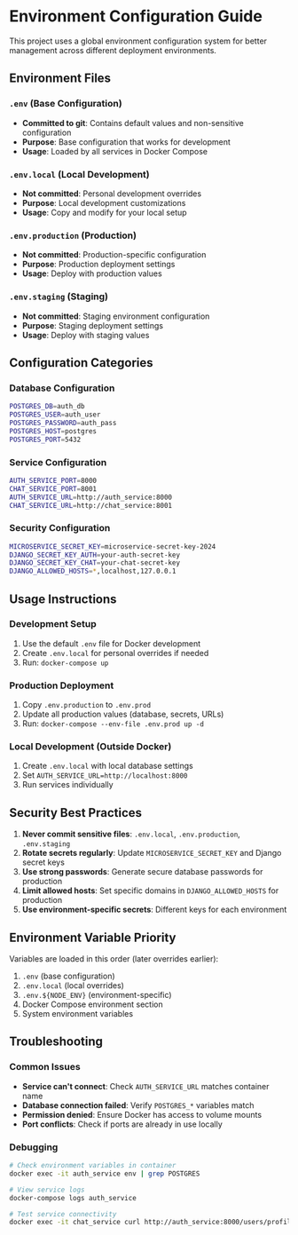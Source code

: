 # Environment Configuration Guide

This project uses a global environment configuration system for better management across different deployment environments.

## Environment Files

### `.env` (Base Configuration)

- **Committed to git**: Contains default values and non-sensitive configuration
- **Purpose**: Base configuration that works for development
- **Usage**: Loaded by all services in Docker Compose

### `.env.local` (Local Development)

- **Not committed**: Personal development overrides
- **Purpose**: Local development customizations
- **Usage**: Copy and modify for your local setup

### `.env.production` (Production)

- **Not committed**: Production-specific configuration
- **Purpose**: Production deployment settings
- **Usage**: Deploy with production values

### `.env.staging` (Staging)

- **Not committed**: Staging environment configuration
- **Purpose**: Staging deployment settings
- **Usage**: Deploy with staging values

## Configuration Categories

### Database Configuration

```bash
POSTGRES_DB=auth_db
POSTGRES_USER=auth_user
POSTGRES_PASSWORD=auth_pass
POSTGRES_HOST=postgres
POSTGRES_PORT=5432
```

### Service Configuration

```bash
AUTH_SERVICE_PORT=8000
CHAT_SERVICE_PORT=8001
AUTH_SERVICE_URL=http://auth_service:8000
CHAT_SERVICE_URL=http://chat_service:8001
```

### Security Configuration

```bash
MICROSERVICE_SECRET_KEY=microservice-secret-key-2024
DJANGO_SECRET_KEY_AUTH=your-auth-secret-key
DJANGO_SECRET_KEY_CHAT=your-chat-secret-key
DJANGO_ALLOWED_HOSTS=*,localhost,127.0.0.1
```

## Usage Instructions

### Development Setup

1. Use the default `.env` file for Docker development
2. Create `.env.local` for personal overrides if needed
3. Run: `docker-compose up`

### Production Deployment

1. Copy `.env.production` to `.env.prod`
2. Update all production values (database, secrets, URLs)
3. Run: `docker-compose --env-file .env.prod up -d`

### Local Development (Outside Docker)

1. Create `.env.local` with local database settings
2. Set `AUTH_SERVICE_URL=http://localhost:8000`
3. Run services individually

## Security Best Practices

1. **Never commit sensitive files**: `.env.local`, `.env.production`, `.env.staging`
2. **Rotate secrets regularly**: Update `MICROSERVICE_SECRET_KEY` and Django secret keys
3. **Use strong passwords**: Generate secure database passwords for production
4. **Limit allowed hosts**: Set specific domains in `DJANGO_ALLOWED_HOSTS` for production
5. **Use environment-specific secrets**: Different keys for each environment

## Environment Variable Priority

Variables are loaded in this order (later overrides earlier):

1. `.env` (base configuration)
2. `.env.local` (local overrides)
3. `.env.${NODE_ENV}` (environment-specific)
4. Docker Compose environment section
5. System environment variables

## Troubleshooting

### Common Issues

- **Service can't connect**: Check `AUTH_SERVICE_URL` matches container name
- **Database connection failed**: Verify `POSTGRES_*` variables match
- **Permission denied**: Ensure Docker has access to volume mounts
- **Port conflicts**: Check if ports are already in use locally

### Debugging

```bash
# Check environment variables in container
docker exec -it auth_service env | grep POSTGRES

# View service logs
docker-compose logs auth_service

# Test service connectivity
docker exec -it chat_service curl http://auth_service:8000/users/profile/
```
